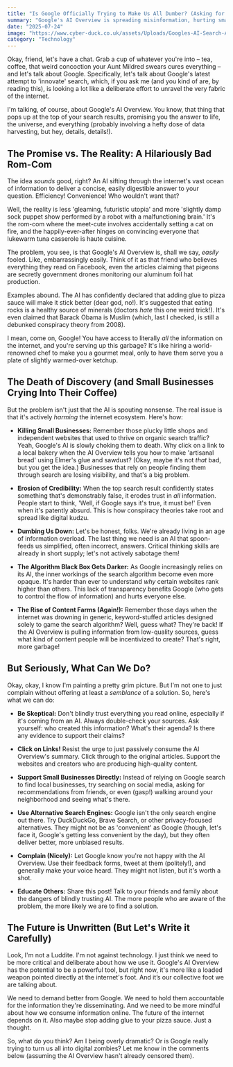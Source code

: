 ```yaml
---
title: "Is Google Officially Trying to Make Us All Dumber? (Asking for a Friend...and the Entire Internet)"
summary: "Google's AI Overview is spreading misinformation, hurting small businesses, and potentially turning us all into digital mush-brains. Let's unpack this mess, shall we?"
date: "2025-07-24"
image: "https://www.cyber-duck.co.uk/assets/Uploads/Googles-AI-Search-Article-main-graphic-v4.jpg"
category: "Technology"
---
```


Okay, friend, let's have a chat. Grab a cup of whatever you're into – tea, coffee, that weird concoction your Aunt Mildred swears cures everything – and let's talk about Google. Specifically, let's talk about Google's latest attempt to 'innovate' search, which, if you ask me (and you kind of are, by reading this), is looking a lot like a deliberate effort to unravel the very fabric of the internet.

I'm talking, of course, about Google's AI Overview. You know, that thing that pops up at the top of your search results, promising you the answer to life, the universe, and everything (probably involving a hefty dose of data harvesting, but hey, details, details!).

## The Promise vs. The Reality: A Hilariously Bad Rom-Com

The idea _sounds_ good, right? An AI sifting through the internet's vast ocean of information to deliver a concise, easily digestible answer to your question. Efficiency! Convenience! Who wouldn't want that?

Well, the reality is less 'gleaming, futuristic utopia' and more 'slightly damp sock puppet show performed by a robot with a malfunctioning brain.' It's the rom-com where the meet-cute involves accidentally setting a cat on fire, and the happily-ever-after hinges on convincing everyone that lukewarm tuna casserole is haute cuisine.

The problem, you see, is that Google's AI Overview is, shall we say, _easily_ fooled. Like, embarrassingly easily. Think of it as that friend who believes everything they read on Facebook, even the articles claiming that pigeons are secretly government drones monitoring our aluminum foil hat production.

Examples abound. The AI has confidently declared that adding glue to pizza sauce will make it stick better (dear god, no!). It's suggested that eating rocks is a healthy source of minerals (doctors _hate_ this one weird trick!). It's even claimed that Barack Obama is Muslim (which, last I checked, is still a debunked conspiracy theory from 2008).

I mean, come on, Google! You have access to literally _all_ the information on the internet, and you're serving up this garbage? It's like hiring a world-renowned chef to make you a gourmet meal, only to have them serve you a plate of slightly warmed-over ketchup.

## The Death of Discovery (and Small Businesses Crying Into Their Coffee)

But the problem isn't just that the AI is spouting nonsense. The real issue is that it's actively _harming_ the internet ecosystem. Here's how:

- **Killing Small Businesses:** Remember those plucky little shops and independent websites that used to thrive on organic search traffic? Yeah, Google's AI is slowly choking them to death. Why click on a link to a local bakery when the AI Overview tells you how to make 'artisanal bread' using Elmer's glue and sawdust? (Okay, maybe it's not _that_ bad, but you get the idea.) Businesses that rely on people finding them through search are losing visibility, and that's a big problem.

- **Erosion of Credibility:** When the top search result confidently states something that's demonstrably false, it erodes trust in _all_ information. People start to think, 'Well, if Google says it's true, it must be!' Even when it's patently absurd. This is how conspiracy theories take root and spread like digital kudzu.

- **Dumbing Us Down:** Let's be honest, folks. We're already living in an age of information overload. The last thing we need is an AI that spoon-feeds us simplified, often incorrect, answers. Critical thinking skills are already in short supply; let's not actively sabotage them!

- **The Algorithm Black Box Gets Darker:** As Google increasingly relies on its AI, the inner workings of the search algorithm become even more opaque. It's harder than ever to understand _why_ certain websites rank higher than others. This lack of transparency benefits Google (who gets to control the flow of information) and hurts everyone else.

- **The Rise of Content Farms (Again!):** Remember those days when the internet was drowning in generic, keyword-stuffed articles designed solely to game the search algorithm? Well, guess what? They're back! If the AI Overview is pulling information from low-quality sources, guess what kind of content people will be incentivized to create? That's right, more garbage!

## But Seriously, What Can We Do?

Okay, okay, I know I'm painting a pretty grim picture. But I'm not one to just complain without offering at least a _semblance_ of a solution. So, here's what we can do:

- **Be Skeptical:** Don't blindly trust everything you read online, especially if it's coming from an AI. Always double-check your sources. Ask yourself: who created this information? What's their agenda? Is there any evidence to support their claims?

- **Click on Links!** Resist the urge to just passively consume the AI Overview's summary. Click through to the original articles. Support the websites and creators who are producing high-quality content.

- **Support Small Businesses Directly:** Instead of relying on Google search to find local businesses, try searching on social media, asking for recommendations from friends, or even (gasp!) walking around your neighborhood and seeing what's there.

- **Use Alternative Search Engines:** Google isn't the only search engine out there. Try DuckDuckGo, Brave Search, or other privacy-focused alternatives. They might not be as 'convenient' as Google (though, let's face it, Google's getting less convenient by the day), but they often deliver better, more unbiased results.

- **Complain (Nicely):** Let Google know you're not happy with the AI Overview. Use their feedback forms, tweet at them (politely!), and generally make your voice heard. They might not listen, but it's worth a shot.

- **Educate Others:** Share this post! Talk to your friends and family about the dangers of blindly trusting AI. The more people who are aware of the problem, the more likely we are to find a solution.

## The Future is Unwritten (But Let's Write it Carefully)

Look, I'm not a Luddite. I'm not against technology. I just think we need to be more critical and deliberate about how we use it. Google's AI Overview has the potential to be a powerful tool, but right now, it's more like a loaded weapon pointed directly at the internet's foot. And it’s our collective foot we are talking about.

We need to demand better from Google. We need to hold them accountable for the information they're disseminating. And we need to be more mindful about how we consume information online. The future of the internet depends on it. Also maybe stop adding glue to your pizza sauce. Just a thought.

So, what do you think? Am I being overly dramatic? Or is Google really trying to turn us all into digital zombies? Let me know in the comments below (assuming the AI Overview hasn't already censored them).
